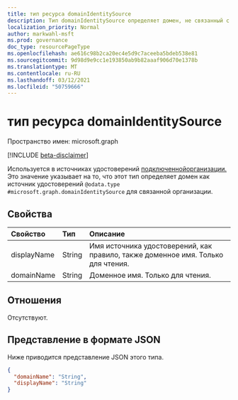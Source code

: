 ```yaml
---
title: тип ресурса domainIdentitySource
description: Тип domainIdentitySource определяет домен, не связанный с клиентом, в качестве источника удостоверений для связанной организации.
localization_priority: Normal
author: markwahl-msft
ms.prod: governance
doc_type: resourcePageType
ms.openlocfilehash: ae616c98b2ca20ec4e5d9c7aceeba5bdeb538e81
ms.sourcegitcommit: 9d98d9e9cc1e193850ab9b82aaaf906d70e1378b
ms.translationtype: MT
ms.contentlocale: ru-RU
ms.lasthandoff: 03/12/2021
ms.locfileid: "50759666"
---
```

# <a name="domainidentitysource-resource-type"></a>тип ресурса domainIdentitySource

Пространство имен: microsoft.graph

[!INCLUDE [beta-disclaimer](../../includes/beta-disclaimer.md)]

Используется в источниках удостоверений [подключеннойорганизации.](connectedOrganization.md) Это значение указывает на то, что этот тип определяет домен как источник удостоверений `@odata.type` `#microsoft.graph.domainIdentitySource` для связанной организации.

## <a name="properties"></a>Свойства

| Свойство                     | Тип                      | Описание |
| :--------------------------- | :------------------------ | :---------- |
| displayName |String | Имя источника удостоверений, как правило, также доменное имя. Только для чтения. |
| domainName |String | Доменное имя. Только для чтения. |

## <a name="relationships"></a>Отношения

Отсутствуют.

## <a name="json-representation"></a>Представление в формате JSON

Ниже приводится представление JSON этого типа.

<!-- {
  "blockType": "resource",
  "optionalProperties": [

  ],
  "@odata.type": "microsoft.graph.domainIdentitySource",
  "baseType": "microsoft.graph.identitySource"
}-->

```json
{
  "domainName": "String",
  "displayName": "String"
}
```

<!-- uuid: 16cd6b66-4b1a-43a1-adaf-3a886856ed98
2019-02-04 14:57:30 UTC -->
<!-- {
  "type": "#page.annotation",
  "description": "domainIdentitySource resource type",
  "keywords": "",
  "section": "documentation",
  "tocPath": ""
}-->


